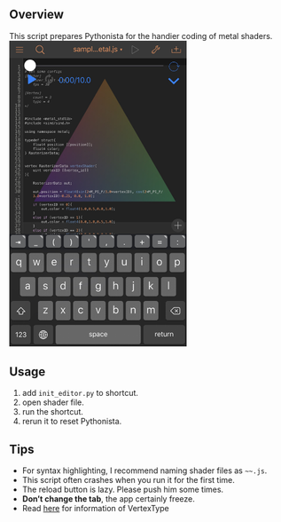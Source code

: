 ## Overview
This script prepares Pythonista for the handier coding of metal shaders.  
<img src="https://raw.githubusercontent.com/watosar/MetalEditor/images/1CE28F69-5F01-43C4-8F33-6AA880E2E345.jpeg" width="320px">

## Usage
1. add `init_editor.py` to shortcut.
2. open shader file.
3. run the shortcut.
4. rerun it to reset Pythonista.

## Tips
- For syntax highlighting, I recommend naming shader files as `~~.js`.
- This script often crashes when you run it for the first time.
- The reload button is lazy. Please push him some times.
- **Don’t change the tab**, the app certainly freeze.
- Read [here](https://developer.apple.com/documentation/metal/mtlprimitivetype?language=objc) for information of VertexType
